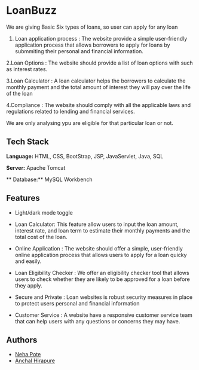 
# LoanBuzz

We are giving Basic Six types of loans, so user can apply for any loan

1. Loan application process : The website provide a simple user-friendly application process that allows borrowers to apply for loans by submmiting their personal and financial information.

2.Loan Options : The website should provide a list of loan options with such as interest rates.

3.Loan Calculator : A loan calculator helps the borrowers to calculate the monthly payment and the total amount of interest they will pay over the life of the loan

4.Compliance : The website should comply with all the applicable laws and regulations related to lending and financial services.

We are only analysing ypu are eligible for that particular loan or not.



## Tech Stack

**Language:** HTML, CSS, BootStrap, JSP, JavaServlet, Java, SQL

**Server:** Apache Tomcat

** Database:** MySQL Workbench

## Features

- Light/dark mode toggle
- Loan Calculator: This feature allow users to input the loan amount, interest rate, and loan term to estimate their monthly payments and the total cost of the loan.

- Online Application : The website should offer a simple, user-friendly online application process that allows users to apply for a loan quicky and easily.

- Loan Eligibility Checker : We offer an eligibility checker tool that allows users to check whether they are likely to be approved for a loan before they apply.

- Secure and Private : Loan websites is robust security measures in place to protect users personal and financial information

- Customer Service : A website have a responsive customer service team that can help users with any questions or concerns they may have.


## Authors

- [Neha Pote](https://github.com/Neha142000)
- [Anchal Hirapure](https://github.com/anchal576)



